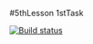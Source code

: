 #5thLesson 1stTask

[![Build status](https://ci.appveyor.com/api/projects/status/14cdcp0vml3qbs8w?svg=true)](https://ci.appveyor.com/project/AlexRax277/js-adv-5thlesson-1task)
